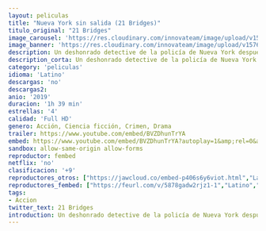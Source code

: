 ```yaml
---
layout: peliculas
title: "Nueva York sin salida (21 Bridges)"
titulo_original: "21 Bridges"
image_carousel: 'https://res.cloudinary.com/innovateam/image/upload/v1576863126/21bridges-min_ej6fpq.jpg'
image_banner: 'https://res.cloudinary.com/innovateam/image/upload/v1576863128/21-bridges-Chadwick-Boseman-min_jbboai.jpg'
description: Un deshonrado detective de la policía de Nueva York después de ser empujado a una cacería humana en toda la ciudad por un asesino de policías, recibe una oportunidad de redención.
description_corta: Un deshonrado detective de la policía de Nueva York después de ser empujado a una cacería humana en toda la ciudad por un asesino de policías, recibe una oportunidad de redención.
category: 'peliculas'
idioma: 'Latino'
descargas: 'no'
descargas2:
anio: '2019'
duracion: '1h 39 min'
estrellas: '4'
calidad: 'Full HD'
genero: Acción, Ciencia ficción, Crimen, Drama
trailer: https://www.youtube.com/embed/BVZDhunTrYA
embed: https://www.youtube.com/embed/BVZDhunTrYA?autoplay=1&amp;rel=0&amp;hd=1&border=0&wmode=opaque&enablejsapi=1&modestbranding=1&controls=1&showinfo=0
sandbox: allow-same-origin allow-forms
reproductor: fembed
netflix: 'no'
clasificacion: '+9'
reproductores_otros: ["https://jawcloud.co/embed-p406s6y6viot.html","Latino","https://player.premiumstream.live/player.php?id=ODE0&sub=","Latino","https://mstream.website/cvbnyr9umt49","Latino"]
reproductores_fembed: ["https://feurl.com/v/5878gadw2rjz1-1","Latino","https://feurl.com/v/eqd-kb-1dkly0z1","Latino","https://feurl.com/v/1w32kuj-0m8dx25","Latino"]
tags:
- Accion
twitter_text: 21 Bridges
introduction: Un deshonrado detective de la policía de Nueva York después de ser empujado a una cacería humana en toda la ciudad por un asesino de policías, recibe una oportunidad de redención.
---
```













